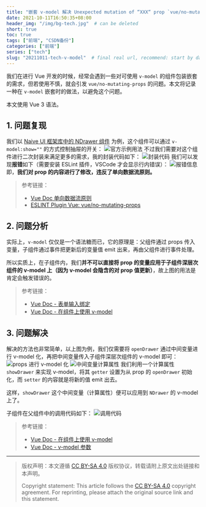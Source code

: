 ```yaml
---
title: "嵌套 v-model 解决 Unexpected mutation of “XXX“ prop `vue/no-mutating-props`"
date: 2021-10-11T16:50:35+08:00
header_img: "/img/bg-tech.jpg"  # can be deleted
short: true
toc: true
tags: ["前端", "CSDN备份"]
categories: ["前端"]
series: ["tech"]
slug: "20211011-tech-v-model"  # final real url, recommend: start by date, follow lower case words with hyphen splitter. E.g., `20230316-text-title`
---
```


我们在进行 Vue 开发的时候，经常会遇到一些对可使用 `v-model` 的组件包装嵌套的需求，但若使用不慎，就会引发 `vue/no-mutating-props` 的问题。本文将记录一种在 `v-model` 嵌套时的做法，以避免这个问题。

本文使用 Vue 3 语法。

## 1. 问题复现

我们以 [Naive UI 框架库中的 NDrawer 组件](https://www.naiveui.com/zh-CN/os-theme/components/drawer) 为例，这个组件可以通过 `v-model:show=""` 的方式控制抽屉的开关：
![官方示例用法](/img/posts/55e1b81ebd8e44ec9b138899a8c7bc9f.png "官方示例用法")
不过我们需要对这个组件进行二次封装来满足更多的需求，我的封装代码如下：
![封装代码](/img/posts/bea5e80c97534a368838fc2ad9871210.png "封装代码")
我们可以发现**报错**如下（需要安装 ESLint 插件，VSCode 才会显示行内错误）：
![报错信息](/img/posts/1be9a58eaf8e4b37b38adc5870c9b33e.png "报错信息")
即，**我们对 prop 的内容进行了修改，违反了单向数据流原则。**

> 参考链接：
> * [Vue Doc 单向数据流原则](https://v3.cn.vuejs.org/guide/component-props.html#%E5%8D%95%E5%90%91%E6%95%B0%E6%8D%AE%E6%B5%81)
> * [ESLINT Plugin Vue: vue/no-mutating-props](https://eslint.vuejs.org/rules/no-mutating-props.html)

## 2. 问题分析
实际上，`v-model` 仅仅是一个语法糖而已，它的原理是：父组件通过 props 传入变量，子组件通过事件把更新后的变量值 emit 出来，再由父组件进行事件处理。

所以实质上，在子组件内，我们**并不可以直接将 prop 的变量应用于子组件深层次组件的 v-model 上（因为 v-model 会隐含的对 prop 值更新）**，故上图的用法是肯定会触发错误的。

> 参考链接：
> * [Vue Doc - 表单输入绑定](https://v3.cn.vuejs.org/guide/forms.html)
> * [Vue Doc - 在组件上使用 v-model](https://v3.cn.vuejs.org/guide/component-basics.html#%E5%9C%A8%E7%BB%84%E4%BB%B6%E4%B8%8A%E4%BD%BF%E7%94%A8-v-model)

## 3. 问题解决

解决的方法也非常简单，以上图为例，我们仅需要将 `openDrawer` 通过中间变量进行 v-model 化，再把中间变量传入子组件深层次组件的 v-model 即可：
![props 进行 v-model 化](/img/posts/7240cd9e4e764532b24b14e45fb0422d.png "props 进行 v-model 化")
![中间变量计算属性](/img/posts/1beb00c315704aee98cf7ec4aa2b5c0d.png "中间变量计算属性")
我们利用一个计算属性 `showDrawer` 来实现 v-model，将其 `getter` 设置为从 prop 的 `openDrawer` 初始化，而 `setter` 的内容就是将新的值 emit 出去。

这样，`showDrawer` 这个中间变量（计算属性）便可以应用到 `NDrawer` 的 v-model 上了。

子组件在父组件中的调用代码如下：
![调用代码](/img/posts/cb929981976046779ac21a429b640a4c.png "调用代码")

> 参考链接：
> * [Vue Doc - 在组件上使用 v-model](https://v3.cn.vuejs.org/guide/component-basics.html#%E5%9C%A8%E7%BB%84%E4%BB%B6%E4%B8%8A%E4%BD%BF%E7%94%A8-v-model)
> * [Vue Doc - v-model 参数](https://v3.cn.vuejs.org/guide/component-custom-events.html#v-model-%E5%8F%82%E6%95%B0)


---

> 版权声明：本文遵循 [CC BY-SA 4.0](https://creativecommons.org/licenses/by-sa/4.0/deed.zh) 版权协议，转载请附上原文出处链接和本声明。
>
> Copyright statement: This article follows the [CC BY-SA 4.0](https://creativecommons.org/licenses/by-sa/4.0/deed.en) copyright agreement. For reprinting, please attach the original source link and this statement.
